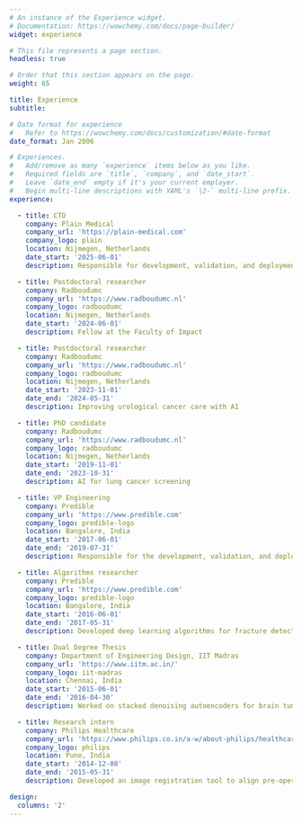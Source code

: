 ```yaml
---
# An instance of the Experience widget.
# Documentation: https://wowchemy.com/docs/page-builder/
widget: experience

# This file represents a page section.
headless: true

# Order that this section appears on the page.
weight: 65

title: Experience
subtitle:

# Date format for experience
#   Refer to https://wowchemy.com/docs/customization/#date-format
date_format: Jan 2006

# Experiences.
#   Add/remove as many `experience` items below as you like.
#   Required fields are `title`, `company`, and `date_start`.
#   Leave `date_end` empty if it's your current employer.
#   Begin multi-line descriptions with YAML's `|2-` multi-line prefix.
experience:

  - title: CTO
    company: Plain Medical
    company_url: 'https://plain-medical.com'
    company_logo: plain
    location: Nijmegen, Netherlands
    date_start: '2025-06-01'
    description: Responsible for development, validation, and deployment of radiology AI algorithms

  - title: Postdoctoral researcher
    company: Radboudumc
    company_url: 'https://www.radboudumc.nl'
    company_logo: radboudumc
    location: Nijmegen, Netherlands
    date_start: '2024-06-01'
    description: Fellow at the Faculty of Impact

  - title: Postdoctoral researcher
    company: Radboudumc
    company_url: 'https://www.radboudumc.nl'
    company_logo: radboudumc
    location: Nijmegen, Netherlands
    date_start: '2023-11-01'
    date_end: '2024-05-31'
    description: Improving urological cancer care with AI

  - title: PhD candidate
    company: Radboudumc
    company_url: 'https://www.radboudumc.nl'
    company_logo: radboudumc
    location: Nijmegen, Netherlands
    date_start: '2019-11-01'
    date_end: '2023-10-31'
    description: AI for lung cancer screening

  - title: VP Engineering
    company: Predible
    company_url: 'https://www.predible.com'
    company_logo: predible-logo
    location: Bangalore, India
    date_start: '2017-06-01'
    date_end: '2019-07-31'
    description: Responsible for the development, validation, and deployment of deep learning algorithms for tri-phasic abdomen CT analysis and chest CT analysis

  - title: Algorithms researcher
    company: Predible
    company_url: 'https://www.predible.com'
    company_logo: predible-logo
    location: Bangalore, India
    date_start: '2016-06-01'
    date_end: '2017-05-31'
    description: Developed deep learning algorithms for fracture detection in wrist x-rays, radiology reports, and liver segmentation from abdomen CT images

  - title: Dual Degree Thesis
    company: Department of Engineering Design, IIT Madras
    company_url: 'https://www.iitm.ac.in/'
    company_logo: iit-madras
    location: Chennai, India
    date_start: '2015-06-01'
    date_end: '2016-04-30'
    description: Worked on stacked denoising autoencoders for brain tumor segmentation from MRI

  - title: Research intern
    company: Philips Healthcare
    company_url: 'https://www.philips.co.in/a-w/about-philips/healthcare-innovation-campus.html'
    company_logo: philips
    location: Pune, India
    date_start: '2014-12-08'
    date_end: '2015-05-31'
    description: Developed an image registration tool to align pre-operative and post-operative fluoroscopic images of the spine from mobile C-Arm systems

design:
  columns: '2'
---
```

